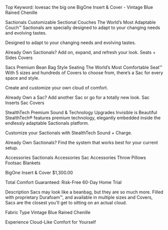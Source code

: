 Top Keyword: lovesac the big one
BigOne Insert & Cover - Vintage Blue Rained Chenille

Sactionals
Customizable Sectional Couches
The World’s Most Adaptable Couch™
Sactionals are specially designed to adapt to your changing needs and evolving tastes.

Designed to adapt to your changing needs and evolving tastes.

Already Own Sactionals?
Add on, expand, and refresh your look.
Seats + Sides
Covers

Sacs
Premium Bean Bag Style Seating
The World’s Most Comfortable Seat™
With 5 sizes and hundreds of Covers to choose from, there’s a Sac for every space and style.

Create and customize your own cloud of comfort.

Already Own a Sac?
Add another Sac or go for a totally new look.
Sac Inserts
Sac Covers

StealthTech
Premium Sound & Technology Upgrades
Invisible is Beautiful
StealthTech® features premium technology, elegantly embedded inside the endlessly adaptable Sactionals platform.

Customize your Sactionals with StealthTech Sound + Charge.

Already Own Sactionals?
Find the system that works best for your current setup.

Accessories
Sactionals Accessories
Sac Accessories
Throw Pillows
Footsac Blankets

BigOne Insert & Cover
$1,300.00

Total Comfort Guaranteed:
Risk-Free 60-Day Home Trial

Description
Sacs may look like a beanbag, but they are so much more. Filled with proprietary Durafoam™, and available in multiple sizes and Covers, Sacs are the closest you'll get to sitting on an actual cloud.

Fabric Type
Vintage Blue Rained Chenille

Experience Cloud-Like Comfort for Yourself